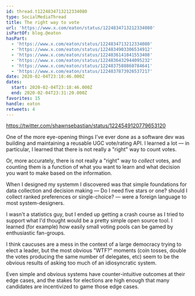 ```yaml
---
id: thread.t1224834713212334080
type: SocialMediaThread
title: The right way to vote
url: 'https://www.x.com/eaton/status/1224834713212334080'
isPartOf: blog.@eaton
hasPart:
  - 'https://www.x.com/eaton/status/1224834713212334080'
  - 'https://www.x.com/eaton/status/1224834903306534912'
  - 'https://www.x.com/eaton/status/1224836141041553408'
  - 'https://www.x.com/eaton/status/1224836432944095232'
  - 'https://www.x.com/eaton/status/1224837588860784641'
  - 'https://www.x.com/eaton/status/1224837873926537217'
date: 2020-02-04T23:18:46.000Z
dates:
  start: 2020-02-04T23:18:46.000Z
  end: 2020-02-04T23:31:20.000Z
favorites: 15
handle: eaton
retweets: 4
---
```

https://twitter.com/shawnsebastian/status/1224549120779653120

One of the more eye-opening things I've ever done as a software dev was building and maintaining a reusable UGC vote/rating API. I learned a lot — in particular, I learned that there is not really a "right" way to count votes.

Or, more accurately, there is not really a "right" way to *collect* votes, and counting them is a function of what you want to learn and what decision you want to make based on the information.

When I designed my systemm I discovered was that simple foundations for data collection and decision making — Do I need five stars or one? should I collect ranked preferences or single-choice? — were a foreign language to most system-designers.

I wasn't a statistics guy, but I ended up getting a crash course as I tried to support what I'd thought would be a pretty simple open source tool. I learned (for example) how easily small voting pools can be gamed by enthusiastic fan-groups.

I think caucuses are a mess in the context of a large democracy trying to elect a leader, but the most obvious "WTF?" moments (coin tosses, double the votes producing the same number of delegates, etc) seem to be the obvious results of asking too much of an idiosyncratic system.

Even simple and obvious systems have counter-intuitive outcomes at their edge cases, and the stakes for elections are high enough that many candidates are incentivized to game those edge cases.

